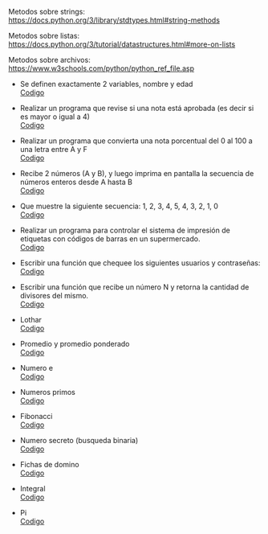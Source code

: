 Metodos sobre strings:  
https://docs.python.org/3/library/stdtypes.html#string-methods

Metodos sobre listas:
https://docs.python.org/3/tutorial/datastructures.html#more-on-lists

Metodos sobre archivos:
https://www.w3schools.com/python/python_ref_file.asp

* Se definen exactamente 2 variables, nombre y edad  
[Codigo](https://github.com/Alexix87/aprendiendoPythonConIEEE/blob/master/miniDesafio_clase1_01/miniDesafio_clase1_01.py)

* Realizar un programa que revise si una nota está aprobada (es decir si es mayor o igual a 4)  
[Codigo](https://github.com/Alexix87/aprendiendoPythonConIEEE/blob/master/miniDesafio_clase1_02/miniDesafio_clase1_02.py)

* Realizar un programa que convierta una nota porcentual del 0 al 100 a una letra entre A y F  
[Codigo](https://github.com/Alexix87/aprendiendoPythonConIEEE/blob/master/miniDesafio_clase1_03/miniDesafio_clase1_03.py)

* Recibe 2 números (A y B), y luego imprima en pantalla la secuencia de números enteros desde A hasta B  
[Codigo](https://github.com/Alexix87/aprendiendoPythonConIEEE/blob/master/miniDesafio_clase1_04/miniDesafio_clase1_04.py)

* Que muestre la siguiente secuencia: 1, 2, 3, 4, 5, 4, 3, 2, 1, 0  
[Codigo](https://github.com/Alexix87/aprendiendoPythonConIEEE/blob/master/miniDesafio_clase1_05/miniDesafio_clase1_05.py)

* Realizar un programa para controlar el sistema de impresión de etiquetas con códigos de barras en un supermercado.  
[Codigo](https://github.com/Alexix87/aprendiendoPythonConIEEE/blob/master/miniDesafio_clase1_06/miniDesafio_clase1_07.py)

* Escribir una función que chequee los siguientes usuarios y contraseñas:  
[Codigo](https://github.com/Alexix87/aprendiendoPythonConIEEE/blob/master/miniDesafio_clase1_07/miniDesafio_clase1_07.py)

* Escribir una función que recibe un número N y retorna la cantidad de divisores del mismo.  
[Codigo](https://github.com/Alexix87/aprendiendoPythonConIEEE/blob/master/miniDesafio_clase1_08/miniDesafio_clase1_08.py)

* Lothar  
[Codigo](https://github.com/Alexix87/aprendiendoPythonConIEEE/blob/master/desafio_clase1_01/desafio_clase1_01.py)

* Promedio y promedio ponderado  
[Codigo](https://github.com/Alexix87/aprendiendoPythonConIEEE/blob/master/desafio_clase1_02/desafio_clase1_02.py)

* Numero e  
[Codigo](https://github.com/Alexix87/aprendiendoPythonConIEEE/blob/master/desafio_clase1_03/desafio_clase1_03.py)

* Numeros primos  
[Codigo](https://github.com/Alexix87/aprendiendoPythonConIEEE/blob/master/desafio_clase1_04/desafio_clase1_04.py)

* Fibonacci  
[Codigo](https://github.com/Alexix87/aprendiendoPythonConIEEE/blob/master/desafio_clase1_05/desafio_clase1_05.py)

* Numero secreto (busqueda binaria)  
[Codigo](https://github.com/Alexix87/aprendiendoPythonConIEEE/blob/master/desafio_clase1_06/desafio_clase1_06.py)

* Fichas de domino  
[Codigo](https://github.com/Alexix87/aprendiendoPythonConIEEE/blob/master/desafio_clase1_07/desafio_clase1_07.py)

* Integral  
[Codigo](https://github.com/Alexix87/aprendiendoPythonConIEEE/blob/master/desafio_clase1_08/desafio_clase1_08.py)

* Pi  
[Codigo](https://github.com/Alexix87/aprendiendoPythonConIEEE/blob/master/desafio_clase1_09/desafio_clase1_09.py)